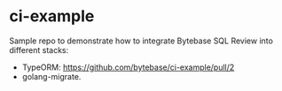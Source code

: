# ci-example

Sample repo to demonstrate how to integrate Bytebase SQL Review into different stacks:

* TypeORM: https://github.com/bytebase/ci-example/pull/2
* golang-migrate.